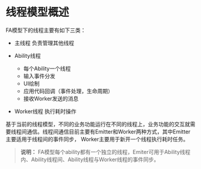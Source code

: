 # 线程模型概述


FA模型下的线程主要有如下三类：


- 主线程
  负责管理其他线程

- Ability线程
  - 每个Ability一个线程
  - 输入事件分发
  - UI绘制
  - 应用代码回调（事件处理，生命周期）
  - 接收Worker发送的消息

- Worker线程
  执行耗时操作


基于当前的线程模型，不同的业务功能运行在不同的线程上，业务功能的交互就需要线程间通信。线程间通信目前主要有Emitter和Worker两种方式，其中Emitter主要适用于线程间的事件同步， Worker主要用于新开一个线程执行耗时任务。


> **说明：**
> FA模型每个ability都有一个独立的线程，Emiter可用于Ability线程内、Ability线程间、Ability线程与Worker线程的事件同步。
